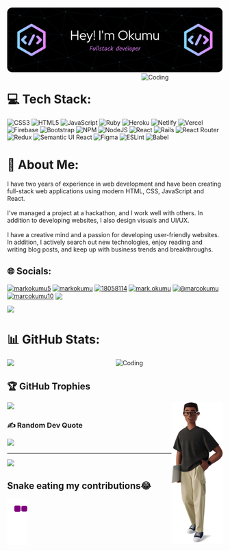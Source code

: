 ![Header](./images/github-header-image%20(5).png)
<img align="right" alt="Coding" width="190" top="0" src="https://cutewallpaper.org/21/matrix-gif-wallpaper/Matrix-Wallpaper-4k-Gif-Fitrinis-Wallpaper.gif">
# 💻 Tech Stack:
![CSS3](https://img.shields.io/badge/css3-%231572B6.svg?style=for-the-badge&logo=css3&logoColor=white) ![HTML5](https://img.shields.io/badge/html5-%23E34F26.svg?style=for-the-badge&logo=html5&logoColor=white) ![JavaScript](https://img.shields.io/badge/javascript-%23323330.svg?style=for-the-badge&logo=javascript&logoColor=%23F7DF1E) ![Ruby](https://img.shields.io/badge/ruby-%23CC342D.svg?style=for-the-badge&logo=ruby&logoColor=white) ![Heroku](https://img.shields.io/badge/heroku-%23430098.svg?style=for-the-badge&logo=heroku&logoColor=white) ![Netlify](https://img.shields.io/badge/netlify-%23000000.svg?style=for-the-badge&logo=netlify&logoColor=#00C7B7) ![Vercel](https://img.shields.io/badge/vercel-%23000000.svg?style=for-the-badge&logo=vercel&logoColor=white) ![Firebase](https://img.shields.io/badge/firebase-%23039BE5.svg?style=for-the-badge&logo=firebase) ![Bootstrap](https://img.shields.io/badge/bootstrap-%23563D7C.svg?style=for-the-badge&logo=bootstrap&logoColor=white) ![NPM](https://img.shields.io/badge/NPM-%23000000.svg?style=for-the-badge&logo=npm&logoColor=white) ![NodeJS](https://img.shields.io/badge/node.js-6DA55F?style=for-the-badge&logo=node.js&logoColor=white) ![React](https://img.shields.io/badge/react-%2320232a.svg?style=for-the-badge&logo=react&logoColor=%2361DAFB) ![Rails](https://img.shields.io/badge/rails-%23CC0000.svg?style=for-the-badge&logo=ruby-on-rails&logoColor=white) ![React Router](https://img.shields.io/badge/React_Router-CA4245?style=for-the-badge&logo=react-router&logoColor=white) ![Redux](https://img.shields.io/badge/redux-%23593d88.svg?style=for-the-badge&logo=redux&logoColor=white) ![Semantic UI React](https://img.shields.io/badge/Semantic%20UI%20React-%2335BDB2.svg?style=for-the-badge&logo=SemanticUIReact&logoColor=white) 	![Figma](https://img.shields.io/badge/figma-%23F24E1E.svg?style=for-the-badge&logo=figma&logoColor=white) ![ESLint](https://img.shields.io/badge/ESLint-4B3263?style=for-the-badge&logo=eslint&logoColor=white) ![Babel](https://img.shields.io/badge/Babel-F9DC3e?style=for-the-badge&logo=babel&logoColor=black)

# 💫 About Me:
I have two years of experience in web development and have been creating full-stack web applications using modern HTML, CSS, JavaScript and React.<br><br>I've managed a project at a hackathon, and I work well with others. In addition to developing websites, I also design visuals and UI/UX.<br><br>I have a creative mind and a passion for developing user-friendly websites. In addition, I actively search out new technologies, enjoy reading and writing blog posts, and keep up with business trends and breakthroughs.


## 🌐 Socials:
<p align="left">
<a href="https://twitter.com/markokumu5" target="blank"><img align="center" src="https://raw.githubusercontent.com/rahuldkjain/github-profile-readme-generator/master/src/images/icons/Social/twitter.svg" alt="markokumu5" height="30" width="40" /></a>
<a href="https://linkedin.com/in/markokumu" target="blank"><img align="center" src="https://raw.githubusercontent.com/rahuldkjain/github-profile-readme-generator/master/src/images/icons/Social/linked-in-alt.svg" alt="markokumu" height="30" width="40" /></a>
<a href="https://stackoverflow.com/users/18058114" target="blank"><img align="center" src="https://raw.githubusercontent.com/rahuldkjain/github-profile-readme-generator/master/src/images/icons/Social/stack-overflow.svg" alt="18058114" height="30" width="40" /></a>
<a href="https://instagram.com/mark.okumu" target="blank"><img align="center" src="https://raw.githubusercontent.com/rahuldkjain/github-profile-readme-generator/master/src/images/icons/Social/instagram.svg" alt="mark.okumu" height="30" width="40" /></a>
<a href="https://medium.com/@marcokumu" target="blank"><img align="center" src="https://raw.githubusercontent.com/rahuldkjain/github-profile-readme-generator/master/src/images/icons/Social/medium.svg" alt="@marcokumu" height="30" width="40" /></a>
<a href="https://www.hackerrank.com/marcokumu10" target="blank"><img align="center" src="https://raw.githubusercontent.com/rahuldkjain/github-profile-readme-generator/master/src/images/icons/Social/hackerrank.svg" alt="marcokumu10" height="30" width="40" /></a>
<a href="https://dev.to/marcokumu"><img height="35" align="center" src="https://d2fltix0v2e0sb.cloudfront.net/dev-badge.svg"></a>
</p>

![](https://raw.githubusercontent.com/Subhampreet/Subhampreet/master/media/header_.png)

# 📊 GitHub Stats:
![](https://github-readme-stats.vercel.app/api/top-langs/?username=marcokumu&theme=blue-green&hide_border=false&include_all_commits=true&count_private=true&layout=compact)
<img align="right" alt="Coding" width="250" top="-50" src="https://cdn.dribbble.com/users/1059583/screenshots/4171367/coding-freak.gif">



## 🏆 GitHub Trophies
![](https://github-profile-trophy.vercel.app/?username=marcokumu&theme=discord&no-frame=true&no-bg=false&margin-w=4)
<img align="right" alt="Coding" width="120" top="0" src="./images/business-3d-young-man-standing-with-laptop.png">

### ✍️ Random Dev Quote
![](https://quotes-github-readme.vercel.app/api?type=horizontal&theme=radical)

---
[![](https://visitcount.itsvg.in/api?id=marcokumu&icon=0&color=3)](https://visitcount.itsvg.in)


## Snake eating my contributions😂 
![snake gif](https://github.com/marcokumu/marcokumu/blob/output/github-contribution-grid-snake.gif)


